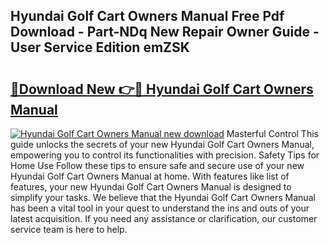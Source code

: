 ## Hyundai Golf Cart Owners Manual Free Pdf Download - Part-NDq New Repair Owner Guide - User Service Edition emZSK

# <h2><a href="http://bc64689.oget.top/?id=Hyundai+Golf+Cart+Owners+Manual">🔗Download New 👉🔴 Hyundai Golf Cart Owners Manual</a></h2>

[![Hyundai Golf Cart Owners Manual new download](https://i.imgur.com/5g1atiW.png)](http://bc64689.oget.top/?id=Hyundai+Golf+Cart+Owners+Manual)
Masterful Control This guide unlocks the secrets of your new Hyundai Golf Cart Owners Manual, empowering you to control its functionalities with precision. Safety Tips for Home Use Follow these tips to ensure safe and secure use of your new Hyundai Golf Cart Owners Manual at home. With features like list of features, your new Hyundai Golf Cart Owners Manual is designed to simplify your tasks. We believe that the Hyundai Golf Cart Owners Manual has been a vital tool in your quest to understand the ins and outs of your latest acquisition. If you need any assistance or clarification, our customer service team is here to help.
